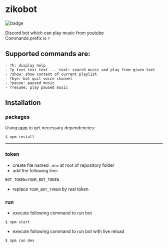 # zikobot

![badge](https://action-badges.now.sh/JasonEtco/example-repo)

Discord bot which can play music from youtube  
Commands prefix is `?`

## Supported commands are:

```
- ?h: display help
- ?p text text text ... text: search music and play from given text
- ?show: show content of current playlist
- ?bye: bot quit voice channel
- ?pause: paused music
- ?resume: play paused music
```

## Installation

### packages

Using [npm](https://www.npmjs.com/) to get necessary dependencies:

```
$ npm install
```

---

### token

- create file named `.env` at root of repository folder
- add the following line:

```
BOT_TOKEN=YOUR_BOT_TOKEN
```

- replace `YOUR_BOT_TOKEN` by real token

### run

- execute following command to run bot

```
$ npm start
```

- execute following command to run bot with live reload

```
$ npm run dev
```

